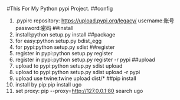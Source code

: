 #This For My Python pypi Project.
##config
1. .pypirc
repository: https://upload.pypi.org/legacy/
username:账号
password:密码
##install
1. install:python setup.py install
##package
1. for easy:python setup.py bdist_egg
1. for pypi:python setup.py sdist
##register
1. register in pypi:python setup.py register
1. register in pypi:python setup.py register -r pypi
##upload
1. upload to pypi:python setup.py sdist upload
1. upload to pypi:python setup.py sdist upload -r pypi
1. upload use twine:twine upload dist/*
##pip install
1. install by pip:pip install ugo
1. set proxy: pip --proxy=http://127.0.0.1:80 search ugo
